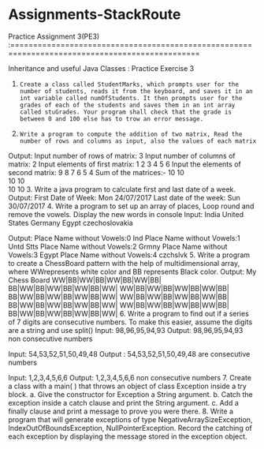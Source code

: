 # Assignments-StackRoute

Practice Assignment 3(PE3) :===============================================================================================

Inheritance and useful Java Classes : Practice Exercise 3
1.     Create a class called StudentMarks, which prompts user for the number of students, reads it from the keyboard, and saves it in an int variable called numOfStudents. It then prompts user for the grades of each of the students and saves them in an int array called stuGrades. Your program shall check that the grade is between 0 and 100 else has to trow an error message.
2.     Write a program to compute the addition of two matrix, Read the number of rows and columns as input, also the values of each matrix
  Output:
  Input number of rows of matrix: 3
  Input number of columns of matrix: 2
  Input elements of first matrix: 1 2 3 4 5 6
  Input the elements of second matrix: 9 8 7 6 5 4
  Sum of the matrices:-
                     10        10      
                     10        10      
                     10        10
3. Write a java program to calculate first and last date of a week.
  Output:
  First Date of Week:             Mon 24/07/2017
  Last date of the week:          Sun 30/07/2017
4. Write a program to set up an array of places, Loop round and remove the vowels. Display the new words in console
 Input:
    India
    United States
    Germany
     Egypt
     czechoslovakia

Output:
    Place Name without Vowels:0 Ind
    Place Name without Vowels:1 Untd Stts
    Place Name without Vowels:2 Grmny
    Place Name without Vowels:3 Egypt
    Place Name without Vowels:4 czchslvk
5. Write a program to create a ChessBoard pattern with the help of multidimensional array, where WWrepresents white color and BB represents Black color.
 Output:
 My Chess Board
      WW|BB|WW|BB|WW|BB|WW|BB|
      BB|WW|BB|WW|BB|WW|BB|WW|
      WW|BB|WW|BB|WW|BB|WW|BB|
      BB|WW|BB|WW|BB|WW|BB|WW|
      WW|BB|WW|BB|WW|BB|WW|BB|
      BB|WW|BB|WW|BB|WW|BB|WW|
      WW|BB|WW|BB|WW|BB|WW|BB|
      BB|WW|BB|WW|BB|WW|BB|WW|
6. Write a program to find out if a series of 7 digits are consecutive numbers. To make this easier, assume the digits are a string and use split()
 Input: 98,96,95,94,93
 Output: 98,96,95,94,93 non consecutive numbers
  
 Input: 54,53,52,51,50,49,48
 Output : 54,53,52,51,50,49,48 are consecutive numbers
  
 Input: 1,2,3,4,5,6,6
 Output: 1,2,3,4,5,6,6 non consecutive numbers
7. Create a class with a main( ) that throws an object of class Exception inside a try block.
 a. Give the constructor for Exception a String argument.
 b. Catch the exception inside a catch clause and print the String argument.
 c. Add a finally clause and print a message to prove you were there.
8. Write a program that will generate exceptions of type NegativeArraySizeException, IndexOutOfBoundsException, NullPointerException. Record the catching of each exception by displaying the message stored in the exception object.


